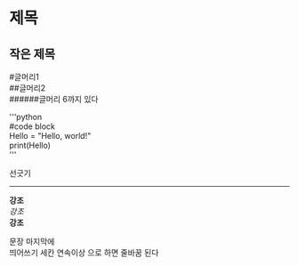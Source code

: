 제목
=============

작은 제목
-------

#글머리1   
##글머리2   
######글머리 6까지 있다   

'''python      
#code block    
Hello = "Hello, world!"    
print(Hello)       
'''

선긋기   
***

__강조__    
*강조*   
**강조**   

문장 마지막에   
띄어쓰기    세칸 연속이상    으로 하면 줄바꿈    된다
